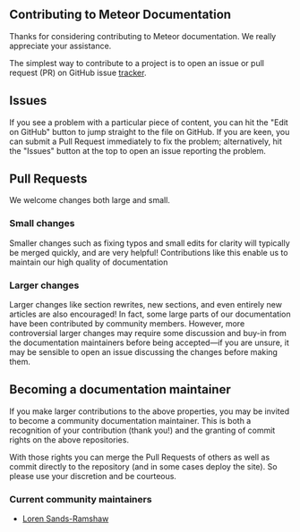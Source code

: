 ## Contributing to Meteor Documentation

Thanks for considering contributing to Meteor documentation. We really appreciate your assistance.

The simplest way to contribute to a project is to open an issue or pull request (PR) on GitHub issue [tracker](https://github.com/meteor/meteor/issues).

## Issues

If you see a problem with a particular piece of content, you can hit the "Edit on GitHub" button to jump straight to the file on GitHub. If you are keen, you can submit a Pull Request immediately to fix the problem; alternatively, hit the "Issues" button at the top to open an issue reporting the problem.

## Pull Requests

We welcome changes both large and small.

### Small changes

Smaller changes such as fixing typos and small edits for clarity will typically be merged quickly, and are very helpful! Contributions like this enable us to maintain our high quality of documentation

### Larger changes

Larger changes like section rewrites, new sections, and even entirely new articles are also encouraged! In fact, some large parts of our documentation have been contributed by community members. However, more controversial larger changes may require some discussion and buy-in from the documentation maintainers before being accepted—if you are unsure, it may be sensible to open an issue discussing the changes before making them.

## Becoming a documentation maintainer

If you make larger contributions to the above properties, you may be invited to become a community documentation maintainer. This is both a recognition of your contribution (thank you!) and the granting of commit rights on the above repositories.

With those rights you can merge the Pull Requests of others as well as commit directly to the repository (and in some cases deploy the site). So please use your discretion and be courteous.

### Current community maintainers

- [Loren Sands-Ramshaw](http://github.com/lorensr)
